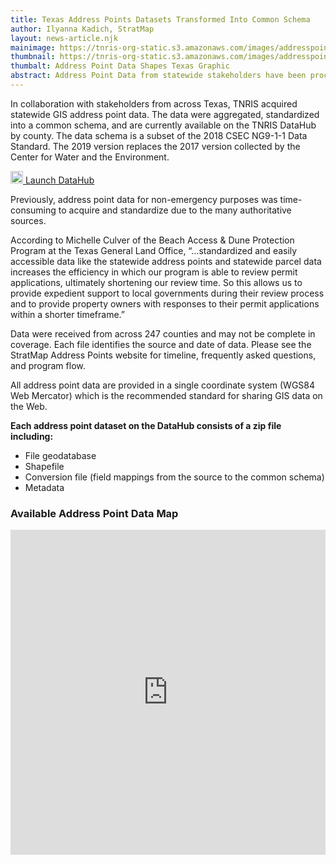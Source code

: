 ```yaml
---
title: Texas Address Points Datasets Transformed Into Common Schema
author: Ilyanna Kadich, StratMap
layout: news-article.njk
mainimage: https://tnris-org-static.s3.amazonaws.com/images/addresspointsshapetexas.jpg
thumbnail: https://tnris-org-static.s3.amazonaws.com/images/addresspointsshapetexas_th.jpg
thumbalt: Address Point Data Shapes Texas Graphic
abstract: Address Point Data from statewide stakeholders have been processed into a common schema, now available for download on DataHub.
---
```


<p class="lead">In collaboration with stakeholders from across Texas, TNRIS acquired statewide GIS address point data.  The data were aggregated, standardized into a common schema, and are currently available on the TNRIS DataHub by county.  The data schema is a subset of the 2018 CSEC NG9-1-1 Data Standard.  The 2019 version replaces the 2017 version collected by the Center for Water and the Environment.</p>

<p><a class="btn btn-lg btn-tnris pull-right" href="https://data.tnris.org/collection/117cf9e1-3b1e-48f2-97a3-47020d871035"><img style="width: 20px; margin-bottom: 0 !important;" src="https://tnris-org-static.s3.amazonaws.com/images/baseline_view_comfy_white_36dp.png"> Launch DataHub</a>
</p>

Previously, address point data for non-emergency purposes was time-consuming to acquire and standardize due to the many authoritative sources.  

According to Michelle Culver of the Beach Access & Dune Protection Program at the Texas General Land Office, “…standardized and easily accessible data like the statewide address points and statewide parcel data increases the efficiency in which our program is able to review permit applications, ultimately shortening our review time. So this allows us to provide expedient support to local governments during their review process and to provide property owners with responses to their permit applications within a shorter timeframe.”  

Data were received from across 247 counties and may not be complete in coverage.  Each file identifies the source and date of data.  Please see the StratMap Address Points website for timeline, frequently asked questions, and program flow.

All address point data are provided in a single coordinate system (WGS84 Web Mercator) which is the recommended standard for sharing GIS data on the Web.

**Each address point dataset on the DataHub consists of a zip file including:**

-   File geodatabase
-   Shapefile
-   Conversion file (field mappings from the source to the common schema)
-   Metadata

### Available Address Point Data Map

<iframe width="100%" height="520" frameborder="0" src="https://tnris-twdb.carto.com/u/tnris/builder/9ea89bcc-63b5-4ed5-924d-e6c1910bb6f4/embed" allowfullscreen webkitallowfullscreen mozallowfullscreen oallowfullscreen  msallowfullscreen></iframe>
